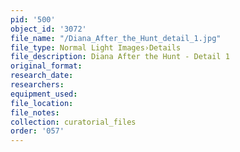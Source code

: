 ```yaml
---
pid: '500'
object_id: '3072'
file_name: "/Diana_After_the_Hunt_detail_1.jpg"
file_type: Normal Light Images›Details
file_description: Diana After the Hunt - Detail 1
original_format:
research_date:
researchers:
equipment_used:
file_location:
file_notes:
collection: curatorial_files
order: '057'
---
```

